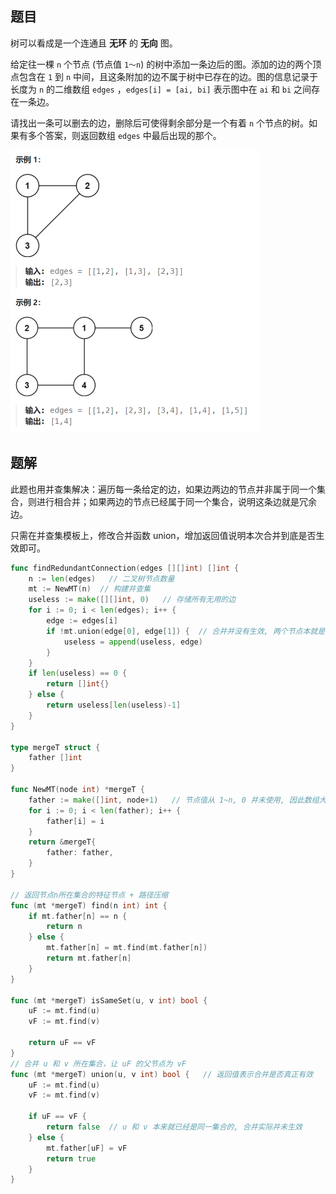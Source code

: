 ## 题目

树可以看成是一个连通且 **无环** 的 **无向** 图。

给定往一棵 `n` 个节点 (节点值 `1～n`) 的树中添加一条边后的图。添加的边的两个顶点包含在 `1` 到 `n` 中间，且这条附加的边不属于树中已存在的边。图的信息记录于长度为 `n` 的二维数组 `edges` ，`edges[i] = [ai, bi]` 表示图中在 `ai` 和 `bi` 之间存在一条边。

请找出一条可以删去的边，删除后可使得剩余部分是一个有着 `n` 个节点的树。如果有多个答案，则返回数组 `edges` 中最后出现的那个。

<img src="13-684.冗余连接.assets/image-20240301164356209.png" alt="image-20240301164356209" style="zoom:50%;" />

## 题解

此题也用并查集解决：遍历每一条给定的边，如果边两边的节点并非属于同一个集合，则进行相合并；如果两边的节点已经属于同一个集合，说明这条边就是冗余边。

只需在并查集模板上，修改合并函数 union，增加返回值说明本次合并到底是否生效即可。

```go
func findRedundantConnection(edges [][]int) []int {
    n := len(edges)   // 二叉树节点数量
    mt := NewMT(n)  // 构建并查集
    useless := make([][]int, 0)   // 存储所有无用的边
    for i := 0; i < len(edges); i++ {
        edge := edges[i]
        if !mt.union(edge[0], edge[1]) {  // 合并并没有生效, 两个节点本就是相连的，这是一条无用边
            useless = append(useless, edge)
        }
    }
    if len(useless) == 0 {
        return []int{}
    } else {
        return useless[len(useless)-1]
    }
}

type mergeT struct {
    father []int
}

func NewMT(node int) *mergeT {
    father := make([]int, node+1)   // 节点值从 1~n, 0 并未使用, 因此数组大小应该是 n+1
    for i := 0; i < len(father); i++ {
        father[i] = i
    }
    return &mergeT{
        father: father,
    }
}

// 返回节点n所在集合的特征节点 + 路径压缩
func (mt *mergeT) find(n int) int {
    if mt.father[n] == n {
        return n
    } else {
        mt.father[n] = mt.find(mt.father[n])
        return mt.father[n]
    }
}

func (mt *mergeT) isSameSet(u, v int) bool {
    uF := mt.find(u)
    vF := mt.find(v)

    return uF == vF
}
// 合并 u 和 v 所在集合，让 uF 的父节点为 vF
func (mt *mergeT) union(u, v int) bool {   // 返回值表示合并是否真正有效
    uF := mt.find(u)
    vF := mt.find(v)

    if uF == vF {
        return false  // u 和 v 本来就已经是同一集合的, 合并实际并未生效
    } else {
        mt.father[uF] = vF
        return true
    }
}
```

